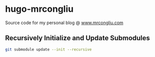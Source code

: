 # hugo-mrcongliu

Source code for my personal blog @ www.mrcongliu.com

## Recursively Initialize and Update Submodules

```bash
git submodule update --init --recursive
```